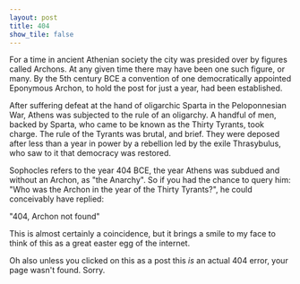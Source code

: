 ```yaml
---
layout: post
title: 404
show_tile: false
---
```


For a time in ancient Athenian society the city was presided over by figures called Archons. At any given time there may have been one such figure, or many. By the 5th century BCE a convention of one democratically appointed Eponymous Archon, to hold the post for just a year, had been established. 

After suffering defeat at the hand of oligarchic Sparta in the Peloponnesian War, Athens was subjected to the rule of an oligarchy. A handful of men, backed by Sparta, who came to be known as the Thirty Tyrants, took charge. The rule of the Tyrants was brutal, and brief. They were deposed after less than a year in power by a rebellion led by the exile Thrasybulus, who saw to it that democracy was restored.

Sophocles refers to the year 404 BCE, the year Athens was subdued and without an Archon, as "the Anarchy". So if you had the chance to query him: "Who was the Archon in the year of the Thirty Tyrants?", he could conceivably have replied:

"404, Archon not found"


This is almost certainly a coincidence, but it brings a smile to my face to think of this as a great easter egg of the internet.

Oh also unless you clicked on this as a post this _is_ an actual 404 error, your page wasn't found. Sorry.